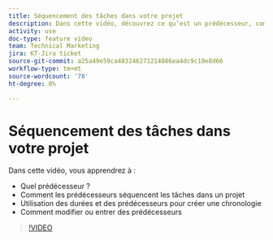 ```yaml
---
title: Séquencement des tâches dans votre projet
description: Dans cette vidéo, découvrez ce qu’est un prédécesseur, comment les prédécesseurs séquencent les tâches dans un projet, comment utiliser les durées et les prédécesseurs pour créer une chronologie, comment modifier ou entrer des prédécesseurs.
activity: use
doc-type: feature video
team: Technical Marketing
jira: KT-Jira ticket
source-git-commit: a25a49e59ca483246271214886ea4dc9c10e8d66
workflow-type: tm+mt
source-wordcount: '78'
ht-degree: 0%

---
```


# Séquencement des tâches dans votre projet

Dans cette vidéo, vous apprendrez à :

* Quel prédécesseur ?
* Comment les prédécesseurs séquencent les tâches dans un projet
* Utilisation des durées et des prédécesseurs pour créer une chronologie
* Comment modifier ou entrer des prédécesseurs

>[!VIDEO](https://video.tv.adobe.com/v/335091/?quality=12&learn=on)